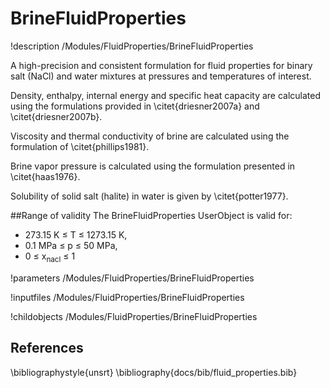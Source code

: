 # BrineFluidProperties
!description /Modules/FluidProperties/BrineFluidProperties


A high-precision and consistent formulation for fluid properties for binary salt (NaCl) and water
mixtures at pressures and temperatures of interest.

Density, enthalpy, internal energy and specific heat capacity are
calculated using the formulations provided in \citet{driesner2007a} and \citet{driesner2007b}.

Viscosity and thermal conductivity of brine are calculated using the formulation of \citet{phillips1981}.

Brine vapor pressure is calculated using the formulation presented in \citet{haas1976}.

Solubility of solid salt (halite) in water is given by \citet{potter1977}.

##Range of validity
The BrineFluidProperties UserObject is valid for:

- 273.15 K $\le$ T $\le$ 1273.15 K,
- 0.1 MPa $\le$ p $\le$ 50 MPa,
- 0 $\le$ x$_{\mathrm{nacl}}$ $\le$ 1

!parameters /Modules/FluidProperties/BrineFluidProperties

!inputfiles /Modules/FluidProperties/BrineFluidProperties

!childobjects /Modules/FluidProperties/BrineFluidProperties

## References
\bibliographystyle{unsrt}
\bibliography{docs/bib/fluid_properties.bib}
